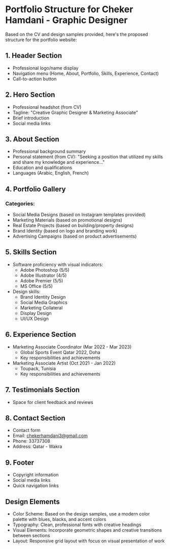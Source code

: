 # Portfolio Structure for Cheker Hamdani - Graphic Designer

Based on the CV and design samples provided, here's the proposed structure for the portfolio website:

## 1. Header Section
- Professional logo/name display
- Navigation menu (Home, About, Portfolio, Skills, Experience, Contact)
- Call-to-action button

## 2. Hero Section
- Professional headshot (from CV)
- Tagline: "Creative Graphic Designer & Marketing Associate"
- Brief introduction
- Social media links

## 3. About Section
- Professional background summary
- Personal statement (from CV): "Seeking a position that utilized my skills and share my knowledge and experience..."
- Education and qualifications
- Languages (Arabic, English, French)

## 4. Portfolio Gallery
### Categories:
- Social Media Designs (based on Instagram templates provided)
- Marketing Materials (based on promotional designs)
- Real Estate Projects (based on building/property designs)
- Brand Identity (based on logo and branding work)
- Advertising Campaigns (based on product advertisements)

## 5. Skills Section
- Software proficiency with visual indicators:
  - Adobe Photoshop (5/5)
  - Adobe Illustrator (4/5)
  - Adobe Premier (5/5)
  - MS Office (5/5)
- Design skills:
  - Brand Identity Design
  - Social Media Graphics
  - Marketing Collateral
  - Display Design
  - UI/UX Design

## 6. Experience Section
- Marketing Associate Coordinator (Mar 2022 - Mar 2023)
  - Global Sports Event Qatar 2022, Doha
  - Key responsibilities and achievements
- Marketing Associate Artist (Oct 2021 - Jan 2022)
  - Toupack, Tunisia
  - Key responsibilities and achievements

## 7. Testimonials Section
- Space for client feedback and reviews

## 8. Contact Section
- Contact form
- Email: chekerhamdani3@gmail.com
- Phone: 33737308
- Address: Qatar - Wakra

## 9. Footer
- Copyright information
- Social media links
- Quick navigation links

## Design Elements
- Color Scheme: Based on the design samples, use a modern color palette with blues, blacks, and accent colors
- Typography: Clean, professional fonts with creative headings
- Visual Elements: Incorporate geometric shapes and creative transitions between sections
- Layout: Responsive grid layout with focus on visual presentation of work
